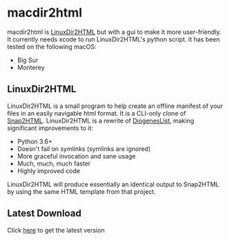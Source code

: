 # macdir2html

macdir2html is [LinuxDir2HTML](https://github.com/homeisfar/LinuxDir2HTML) but with a gui to make it more user-friendly. It currently needs xcode to run LinuxDir2HTML's python script. It has been tested on the following macOS:

- Big Sur
- Monterey

## LinuxDir2HTML
LinuxDir2HTML is a small program to help create an offline manifest of your files in an easily navigable html format. It is a CLI-only clone of [Snap2HTML](https://www.rlvision.com/snap2html/). LinuxDir2HTML is a rewrite of [DiogenesList](https://github.com/ZapperDJ/DiogenesList), making significant improvements to it:

- Python 3.6+
- Doesn't fail on symlinks (symlinks are ignored)
- More graceful invocation and sane usage
- Much, much, much faster
- Highly improved code

LinuxDir2HTML will produce essentially an identical output to Snap2HTML by using the same HTML template from that project.

## Latest Download
Click [here](https://github.com/ednortheyvyse/macdir2html/blob/main/Downloads/macdir2html%20v1.8.zip) to get the latest version
